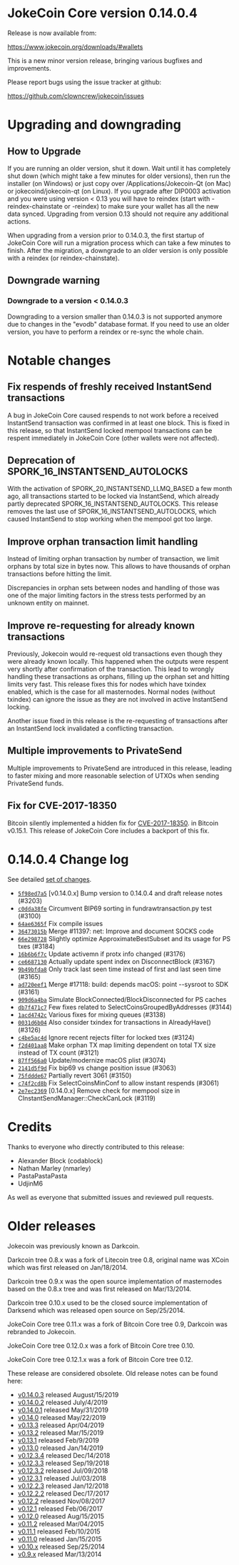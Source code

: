 JokeCoin Core version 0.14.0.4
==========================

Release is now available from:

  <https://www.jokecoin.org/downloads/#wallets>

This is a new minor version release, bringing various bugfixes and improvements.

Please report bugs using the issue tracker at github:

  <https://github.com/clowncrew/jokecoin/issues>


Upgrading and downgrading
=========================

How to Upgrade
--------------

If you are running an older version, shut it down. Wait until it has completely
shut down (which might take a few minutes for older versions), then run the
installer (on Windows) or just copy over /Applications/Jokecoin-Qt (on Mac) or
jokecoind/jokecoin-qt (on Linux). If you upgrade after DIP0003 activation and you were
using version < 0.13 you will have to reindex (start with -reindex-chainstate
or -reindex) to make sure your wallet has all the new data synced. Upgrading from
version 0.13 should not require any additional actions.

When upgrading from a version prior to 0.14.0.3, the
first startup of JokeCoin Core will run a migration process which can take a few minutes
to finish. After the migration, a downgrade to an older version is only possible with
a reindex (or reindex-chainstate).

Downgrade warning
-----------------

### Downgrade to a version < 0.14.0.3

Downgrading to a version smaller than 0.14.0.3 is not supported anymore due to changes
in the "evodb" database format. If you need to use an older version, you have to perform
a reindex or re-sync the whole chain.

Notable changes
===============

Fix respends of freshly received InstantSend transactions
---------------------------------------------------------

A bug in JokeCoin Core caused respends to not work before a received InstantSend transaction was confirmed in at least
one block. This is fixed in this release, so that InstantSend locked mempool transactions can be
respent immediately in JokeCoin Core (other wallets were not affected).

Deprecation of SPORK_16_INSTANTSEND_AUTOLOCKS
---------------------------------------------

With the activation of SPORK_20_INSTANTSEND_LLMQ_BASED a few month ago, all transactions started to be locked via
InstantSend, which already partly deprecated SPORK_16_INSTANTSEND_AUTOLOCKS. This release removes the last use
of SPORK_16_INSTANTSEND_AUTOLOCKS, which caused InstantSend to stop working when the mempool got too large.

Improve orphan transaction limit handling
-----------------------------------------

Instead of limiting orphan transaction by number of transaction, we limit orphans by total size in bytes
now. This allows to have thousands of orphan transactions before hitting the limit.

Discrepancies in orphan sets between nodes and handling of those was one of the major limiting factors in
the stress tests performed by an unknown entity on mainnet.

Improve re-requesting for already known transactions
----------------------------------------------------

Previously, Jokecoin would re-request old transactions even though they were already known locally. This
happened when the outputs were respent very shortly after confirmation of the transaction. This lead to
wrongly handling these transactions as orphans, filling up the orphan set and hitting limits very fast.
This release fixes this for nodes which have txindex enabled, which is the case for all masternodes. Normal
nodes (without txindex) can ignore the issue as they are not involved in active InstantSend locking.

Another issue fixed in this release is the re-requesting of transactions after an InstantSend lock invalidated
a conflicting transaction.

Multiple improvements to PrivateSend
------------------------------------

Multiple improvements to PrivateSend are introduced in this release, leading to faster mixing and more
reasonable selection of UTXOs when sending PrivateSend funds.

Fix for CVE-2017-18350
----------------------

Bitcoin silently implemented a hidden fix for [CVE-2017-18350](https://lists.linuxfoundation.org/pipermail/bitcoin-dev/2019-November/017453.html).
in Bitcoin v0.15.1. This release of JokeCoin Core includes a backport of this fix.


0.14.0.4 Change log
===================

See detailed [set of changes](https://github.com/clowncrew/jokecoin/compare/v0.14.0.3...clowncrew:v0.14.0.4).

- [`5f98ed7a5`](https://github.com/clowncrew/jokecoin/commit/5f98ed7a5) [v0.14.0.x] Bump version to 0.14.0.4 and draft release notes (#3203)
- [`c0dda38fe`](https://github.com/clowncrew/jokecoin/commit/c0dda38fe) Circumvent BIP69 sorting in fundrawtransaction.py test (#3100)
- [`64ae6365f`](https://github.com/clowncrew/jokecoin/commit/64ae6365f) Fix compile issues
- [`36473015b`](https://github.com/clowncrew/jokecoin/commit/36473015b) Merge #11397: net: Improve and document SOCKS code
- [`66e298728`](https://github.com/clowncrew/jokecoin/commit/66e298728) Slightly optimize ApproximateBestSubset and its usage for PS txes (#3184)
- [`16b6b6f7c`](https://github.com/clowncrew/jokecoin/commit/16b6b6f7c) Update activemn if protx info changed (#3176)
- [`ce6687130`](https://github.com/clowncrew/jokecoin/commit/ce6687130) Actually update spent index on DisconnectBlock (#3167)
- [`9b49bfda8`](https://github.com/clowncrew/jokecoin/commit/9b49bfda8) Only track last seen time instead of first and last seen time (#3165)
- [`ad720eef1`](https://github.com/clowncrew/jokecoin/commit/ad720eef1) Merge #17118: build: depends macOS: point --sysroot to SDK (#3161)
- [`909d6a4ba`](https://github.com/clowncrew/jokecoin/commit/909d6a4ba) Simulate BlockConnected/BlockDisconnected for PS caches
- [`db7f471c7`](https://github.com/clowncrew/jokecoin/commit/db7f471c7) Few fixes related to SelectCoinsGroupedByAddresses (#3144)
- [`1acd4742c`](https://github.com/clowncrew/jokecoin/commit/1acd4742c) Various fixes for mixing queues (#3138)
- [`0031d6b04`](https://github.com/clowncrew/jokecoin/commit/0031d6b04) Also consider txindex for transactions in AlreadyHave() (#3126)
- [`c4be5ac4d`](https://github.com/clowncrew/jokecoin/commit/c4be5ac4d) Ignore recent rejects filter for locked txes (#3124)
- [`f2d401aa8`](https://github.com/clowncrew/jokecoin/commit/f2d401aa8) Make orphan TX map limiting dependent on total TX size instead of TX count (#3121)
- [`87ff566a0`](https://github.com/clowncrew/jokecoin/commit/87ff566a0) Update/modernize macOS plist (#3074)
- [`2141d5f9d`](https://github.com/clowncrew/jokecoin/commit/2141d5f9d) Fix bip69 vs change position issue (#3063)
- [`75fddde67`](https://github.com/clowncrew/jokecoin/commit/75fddde67) Partially revert 3061 (#3150)
- [`c74f2cd8b`](https://github.com/clowncrew/jokecoin/commit/c74f2cd8b) Fix SelectCoinsMinConf to allow instant respends (#3061)
- [`2e7ec2369`](https://github.com/clowncrew/jokecoin/commit/2e7ec2369) [0.14.0.x] Remove check for mempool size in CInstantSendManager::CheckCanLock (#3119)

Credits
=======

Thanks to everyone who directly contributed to this release:

- Alexander Block (codablock)
- Nathan Marley (nmarley)
- PastaPastaPasta
- UdjinM6

As well as everyone that submitted issues and reviewed pull requests.

Older releases
==============

Jokecoin was previously known as Darkcoin.

Darkcoin tree 0.8.x was a fork of Litecoin tree 0.8, original name was XCoin
which was first released on Jan/18/2014.

Darkcoin tree 0.9.x was the open source implementation of masternodes based on
the 0.8.x tree and was first released on Mar/13/2014.

Darkcoin tree 0.10.x used to be the closed source implementation of Darksend
which was released open source on Sep/25/2014.

JokeCoin Core tree 0.11.x was a fork of Bitcoin Core tree 0.9,
Darkcoin was rebranded to Jokecoin.

JokeCoin Core tree 0.12.0.x was a fork of Bitcoin Core tree 0.10.

JokeCoin Core tree 0.12.1.x was a fork of Bitcoin Core tree 0.12.

These release are considered obsolete. Old release notes can be found here:

- [v0.14.0.3](https://github.com/clowncrew/jokecoin/blob/master/doc/release-notes/jokecoin/release-notes-0.14.0.3.md) released August/15/2019
- [v0.14.0.2](https://github.com/clowncrew/jokecoin/blob/master/doc/release-notes/jokecoin/release-notes-0.14.0.2.md) released July/4/2019
- [v0.14.0.1](https://github.com/clowncrew/jokecoin/blob/master/doc/release-notes/jokecoin/release-notes-0.14.0.1.md) released May/31/2019
- [v0.14.0](https://github.com/clowncrew/jokecoin/blob/master/doc/release-notes/jokecoin/release-notes-0.14.0.md) released May/22/2019
- [v0.13.3](https://github.com/clowncrew/jokecoin/blob/master/doc/release-notes/jokecoin/release-notes-0.13.3.md) released Apr/04/2019
- [v0.13.2](https://github.com/clowncrew/jokecoin/blob/master/doc/release-notes/jokecoin/release-notes-0.13.2.md) released Mar/15/2019
- [v0.13.1](https://github.com/clowncrew/jokecoin/blob/master/doc/release-notes/jokecoin/release-notes-0.13.1.md) released Feb/9/2019
- [v0.13.0](https://github.com/clowncrew/jokecoin/blob/master/doc/release-notes/jokecoin/release-notes-0.13.0.md) released Jan/14/2019
- [v0.12.3.4](https://github.com/clowncrew/jokecoin/blob/master/doc/release-notes/jokecoin/release-notes-0.12.3.4.md) released Dec/14/2018
- [v0.12.3.3](https://github.com/clowncrew/jokecoin/blob/master/doc/release-notes/jokecoin/release-notes-0.12.3.3.md) released Sep/19/2018
- [v0.12.3.2](https://github.com/clowncrew/jokecoin/blob/master/doc/release-notes/jokecoin/release-notes-0.12.3.2.md) released Jul/09/2018
- [v0.12.3.1](https://github.com/clowncrew/jokecoin/blob/master/doc/release-notes/jokecoin/release-notes-0.12.3.1.md) released Jul/03/2018
- [v0.12.2.3](https://github.com/clowncrew/jokecoin/blob/master/doc/release-notes/jokecoin/release-notes-0.12.2.3.md) released Jan/12/2018
- [v0.12.2.2](https://github.com/clowncrew/jokecoin/blob/master/doc/release-notes/jokecoin/release-notes-0.12.2.2.md) released Dec/17/2017
- [v0.12.2](https://github.com/clowncrew/jokecoin/blob/master/doc/release-notes/jokecoin/release-notes-0.12.2.md) released Nov/08/2017
- [v0.12.1](https://github.com/clowncrew/jokecoin/blob/master/doc/release-notes/jokecoin/release-notes-0.12.1.md) released Feb/06/2017
- [v0.12.0](https://github.com/clowncrew/jokecoin/blob/master/doc/release-notes/jokecoin/release-notes-0.12.0.md) released Aug/15/2015
- [v0.11.2](https://github.com/clowncrew/jokecoin/blob/master/doc/release-notes/jokecoin/release-notes-0.11.2.md) released Mar/04/2015
- [v0.11.1](https://github.com/clowncrew/jokecoin/blob/master/doc/release-notes/jokecoin/release-notes-0.11.1.md) released Feb/10/2015
- [v0.11.0](https://github.com/clowncrew/jokecoin/blob/master/doc/release-notes/jokecoin/release-notes-0.11.0.md) released Jan/15/2015
- [v0.10.x](https://github.com/clowncrew/jokecoin/blob/master/doc/release-notes/jokecoin/release-notes-0.10.0.md) released Sep/25/2014
- [v0.9.x](https://github.com/clowncrew/jokecoin/blob/master/doc/release-notes/jokecoin/release-notes-0.9.0.md) released Mar/13/2014

